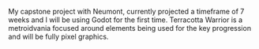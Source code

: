 My capstone project with Neumont, currently projected a timeframe of 7 weeks and I will be using Godot for the first time. Terracotta Warrior is a metroidvania focused around elements being used for the key progression and will be fully pixel graphics.
